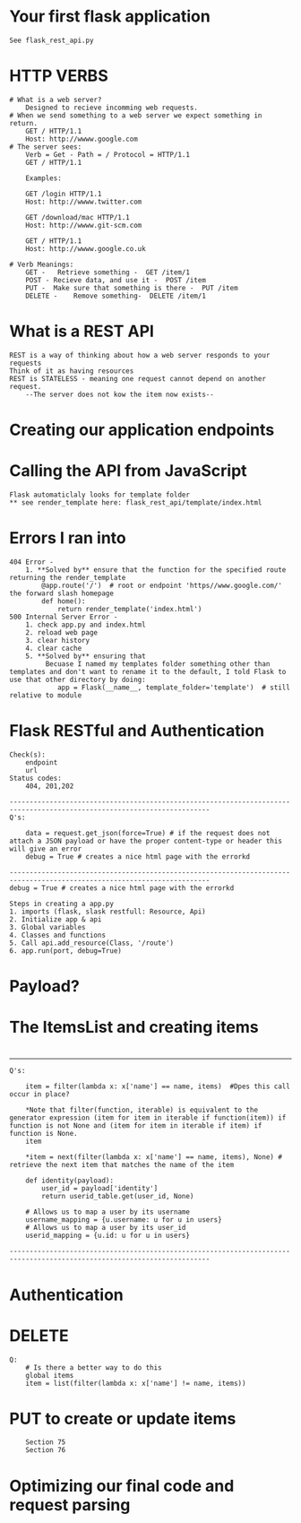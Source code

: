 # Your first flask application
    See flask_rest_api.py
# HTTP VERBS

    # What is a web server?
        Designed to recieve incomming web requests.
    # When we send something to a web server we expect something in return.
        GET / HTTP/1.1
        Host: http://wwww.google.com 
    # The server sees: 
        Verb = Get - Path = / Protocol = HTTP/1.1
        GET / HTTP/1.1
    
        Examples:
    
        GET /login HTTP/1.1
        Host: http://wwww.twitter.com 
    
        GET /download/mac HTTP/1.1
        Host: http://wwww.git-scm.com 
    
        GET / HTTP/1.1
        Host: http://wwww.google.co.uk 
    
    # Verb Meanings: 
        GET -   Retrieve something -  GET /item/1
        POST - Recieve data, and use it -  POST /item
        PUT -  Make sure that something is there -  PUT /item
        DELETE -    Remove something-  DELETE /item/1

# What is a REST API
    REST is a way of thinking about how a web server responds to your requests
    Think of it as having resources 
    REST is STATELESS - meaning one request cannot depend on another request.
        --The server does not kow the item now exists--

# Creating our application endpoints 


# Calling the API from JavaScript 
    Flask automaticlaly looks for template folder
    ** see render_template here: flask_rest_api/template/index.html

# Errors I ran into
    
    404 Error - 
        1. **Solved by** ensure that the function for the specified route returning the render_template
            @app.route('/')  # root or endpoint 'https//www.google.com/' the forward slash homepage
            def home():
                return render_template('index.html')
    500 Internal Server Error - 
        1. check app.py and index.html
        2. reload web page 
        3. clear history
        4. clear cache
        5. **Solved by** ensuring that 
             Becuase I named my templates folder something other than templates and don't want to rename it to the default, I told Flask to use that other directory by doing:
                app = Flask(__name__, template_folder='template')  # still relative to module

# Flask RESTful and Authentication 

    Check(s):
        endpoint
        url
    Status codes:
        404, 201,202

    ------------------------------------------------------------------------------------------------------------------------
    Q's: 

        data = request.get_json(force=True) # if the request does not attach a JSON payload or have the proper content-type or header this will give an error
        debug = True # creates a nice html page with the errorkd

    ------------------------------------------------------------------------------------------------------------------------
    debug = True # creates a nice html page with the errorkd

    Steps in creating a app.py
    1. imports (flask, slask restfull: Resource, Api)
    2. Initialize app & api 
    3. Global variables
    4. Classes and functions
    5. Call api.add_resource(Class, '/route')
    6. app.run(port, debug=True)

# Payload?

# The ItemsList and creating items

#
------------------------------------------------------------------------------------------------------------------------
    Q's: 

        item = filter(lambda x: x['name'] == name, items)  #Dpes this call occur in place?
        
        *Note that filter(function, iterable) is equivalent to the generator expression (item for item in iterable if function(item)) if function is not None and (item for item in iterable if item) if function is None.
        item 

        *item = next(filter(lambda x: x['name'] == name, items), None) # retrieve the next item that matches the name of the item

        def identity(payload):
            user_id = payload['identity']
            return userid_table.get(user_id, None)

        # Allows us to map a user by its username
        username_mapping = {u.username: u for u in users}
        # Allows us to map a user by its user_id
        userid_mapping = {u.id: u for u in users}

    ------------------------------------------------------------------------------------------------------------------------

# Authentication
    

# DELETE

    Q: 
        # Is there a better way to do this
        global items
        item = list(filter(lambda x: x['name'] != name, items))
# PUT to create or update items

        Section 75
        Section 76
# Optimizing our final code and request parsing